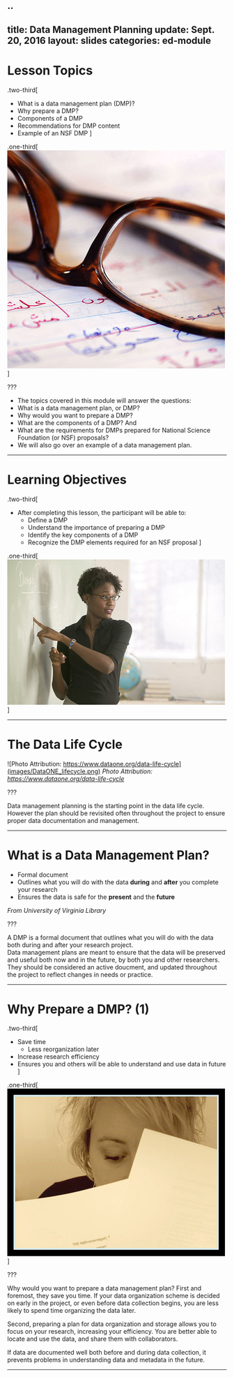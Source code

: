 ..
---
title: Data Management Planning
update: Sept. 20, 2016
layout: slides
categories: ed-module
---

# Lesson Topics

.two-third[
- What is a data management plan (DMP)?
- Why prepare a DMP?
- Components of a DMP
- Recommendations for DMP content
- Example of an NSF DMP
]

.one-third[
![CC image by Darla Hueske on Flickr](images/image4.jpeg)
]

<!-- These are notes for the presenter -->
???  

- The topics covered in this module will answer the questions: 
- What is a data management plan, or DMP? 
- Why would you want to prepare a DMP? 
- What are the components of a DMP? And
- What are the requirements for DMPs prepared for National Science Foundation (or NSF) proposals?  
- We will also go over an example of a data management plan.

---

# Learning Objectives

.two-third[
- After completing this lesson, the participant will be able to:
  - Define a DMP
  - Understand the importance of preparing a DMP
  - Identify the key components of a DMP
  - Recognize the DMP elements required for an NSF proposal
]

.one-third[
 ![CC image by cybrarian77 on Flickr](images/image5.jpeg)
]

---

# The Data Life Cycle

![Photo Attribution: https://www.dataone.org/data-life-cycle](images/DataONE_lifecycle.png)
*Photo Attribution: https://www.dataone.org/data-life-cycle*

<!-- These are notes for the presenter -->
??? 

Data management planning is the starting point in the data life cycle. 
However the plan should be revisited often throughout the project to ensure proper data documentation and management.

---

# What is a Data Management Plan?

- Formal document 
- Outlines what you will do with the data **during** and **after** you complete your research
- Ensures the data is safe for the **present** and the **future**

*From University of Virginia Library*

<!-- These are notes for the presenter -->
???

A DMP is a formal document that outlines what you will do with the data both during and after your research project.  
Data management plans are meant to ensure that the data will be preserved and useful both now and in the future, by both you and other researchers. They should be considered an active doucment, and updated throughout the project to reflect changes in needs or practice.

---

# Why Prepare a DMP? (1)

.two-third[
- Save time
  - Less reorganization later
- Increase research efficiency
 - Ensures you and others will be able to understand and use data in future
]

.one-third[![Photo Attribution: CC image Cathdew on Flickrby](images/image6.jpeg)
]

<!-- These are notes for the presenter -->
???

Why would you want to prepare a data management plan? First and foremost, they save you time. If your data organization scheme is decided on early in the project, or even before data collection begins, you are less likely to spend time organizing the data later. 

Second, preparing a plan for data organization and storage allows you to focus on your research, increasing your efficiency. You are better able to locate and use the data, and share them with collaborators.

If data are documented well both before and during data collection, it prevents problems in understanding data and metadata in the future.

---



